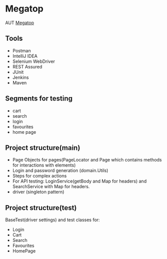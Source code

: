 # Megatop 

AUT  [Megatop](https://megatop.by/)

## Tools

* Postman
* IntelliJ IDEA
* Selenium WebDriver
* REST Assured
* JUnit
* Jenkins
* Maven

## Segments for testing

* cart
* search
* login
* favourites
* home page


## Project structure(main)

* Page Objects for pages(PageLocator and Page which contains methods for interactions with elements)
* Login and password generation (domain.Utils)
* Steps for complex actions
* For API testing: LoginService(getBody and Map for headers) and SearchService with Map for headers.
* driver (singleton pattern)

## Project structure(test)

BaseTest(driver settings) and 
test classes for:
* Login
* Cart
* Search
* Favourites
* HomePage
